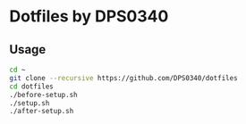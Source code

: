 # Dotfiles by DPS0340

## Usage

```bash
cd ~
git clone --recursive https://github.com/DPS0340/dotfiles
cd dotfiles
./before-setup.sh
./setup.sh
./after-setup.sh
```
